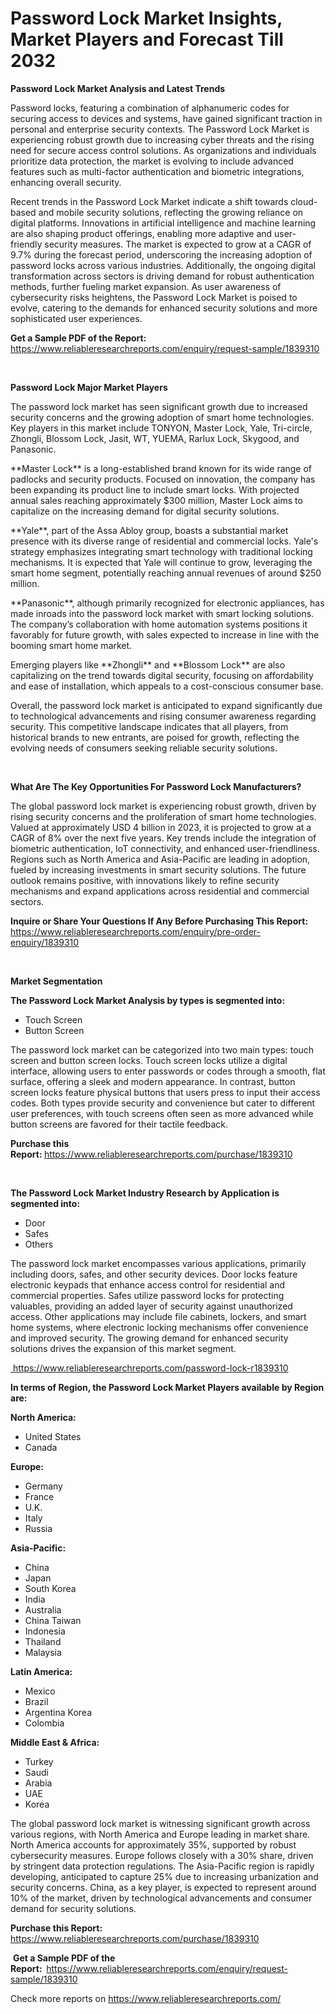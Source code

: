 <p><h1>Password Lock Market Insights, Market Players and Forecast Till 2032</h1></p><p><strong>Password Lock Market Analysis and Latest Trends</strong></p>
<p><p>Password locks, featuring a combination of alphanumeric codes for securing access to devices and systems, have gained significant traction in personal and enterprise security contexts. The Password Lock Market is experiencing robust growth due to increasing cyber threats and the rising need for secure access control solutions. As organizations and individuals prioritize data protection, the market is evolving to include advanced features such as multi-factor authentication and biometric integrations, enhancing overall security.</p><p>Recent trends in the Password Lock Market indicate a shift towards cloud-based and mobile security solutions, reflecting the growing reliance on digital platforms. Innovations in artificial intelligence and machine learning are also shaping product offerings, enabling more adaptive and user-friendly security measures. The market is expected to grow at a CAGR of 9.7% during the forecast period, underscoring the increasing adoption of password locks across various industries. Additionally, the ongoing digital transformation across sectors is driving demand for robust authentication methods, further fueling market expansion. As user awareness of cybersecurity risks heightens, the Password Lock Market is poised to evolve, catering to the demands for enhanced security solutions and more sophisticated user experiences.</p></p>
<p><strong>Get a Sample PDF of the Report:&nbsp;</strong> <a href="https://www.reliableresearchreports.com/enquiry/request-sample/1839310?utm_campaign=2199&utm_medium=2&utm_source=Github&utm_content=ia&utm_term=07022025&utm_id=password-lock">https://www.reliableresearchreports.com/enquiry/request-sample/1839310</a></p>
<p>&nbsp;</p>
<p><strong>Password Lock Major Market Players</strong></p>
<p><p>The password lock market has seen significant growth due to increased security concerns and the growing adoption of smart home technologies. Key players in this market include TONYON, Master Lock, Yale, Tri-circle, Zhongli, Blossom Lock, Jasit, WT, YUEMA, Rarlux Lock, Skygood, and Panasonic.</p><p>**Master Lock** is a long-established brand known for its wide range of padlocks and security products. Focused on innovation, the company has been expanding its product line to include smart locks. With projected annual sales reaching approximately $300 million, Master Lock aims to capitalize on the increasing demand for digital security solutions.</p><p>**Yale**, part of the Assa Abloy group, boasts a substantial market presence with its diverse range of residential and commercial locks. Yale's strategy emphasizes integrating smart technology with traditional locking mechanisms. It is expected that Yale will continue to grow, leveraging the smart home segment, potentially reaching annual revenues of around $250 million.</p><p>**Panasonic**, although primarily recognized for electronic appliances, has made inroads into the password lock market with smart locking solutions. The company’s collaboration with home automation systems positions it favorably for future growth, with sales expected to increase in line with the booming smart home market.</p><p>Emerging players like **Zhongli** and **Blossom Lock** are also capitalizing on the trend towards digital security, focusing on affordability and ease of installation, which appeals to a cost-conscious consumer base. </p><p>Overall, the password lock market is anticipated to expand significantly due to technological advancements and rising consumer awareness regarding security. This competitive landscape indicates that all players, from historical brands to new entrants, are poised for growth, reflecting the evolving needs of consumers seeking reliable security solutions.</p></p>
<p>&nbsp;</p>
<p><strong>What Are The Key Opportunities For Password Lock Manufacturers?</strong></p>
<p><p>The global password lock market is experiencing robust growth, driven by rising security concerns and the proliferation of smart home technologies. Valued at approximately USD 4 billion in 2023, it is projected to grow at a CAGR of 8% over the next five years. Key trends include the integration of biometric authentication, IoT connectivity, and enhanced user-friendliness. Regions such as North America and Asia-Pacific are leading in adoption, fueled by increasing investments in smart security solutions. The future outlook remains positive, with innovations likely to refine security mechanisms and expand applications across residential and commercial sectors.</p></p>
<p><strong>Inquire or Share Your Questions If Any Before Purchasing This Report:</strong> <a href="https://www.reliableresearchreports.com/enquiry/pre-order-enquiry/1839310?utm_campaign=2199&utm_medium=2&utm_source=Github&utm_content=ia&utm_term=07022025&utm_id=password-lock">https://www.reliableresearchreports.com/enquiry/pre-order-enquiry/1839310</a></p>
<p>&nbsp;</p>
<p><strong>Market Segmentation</strong></p>
<p><strong>The Password Lock Market Analysis by types is segmented into:</strong></p>
<p><ul><li>Touch Screen</li><li>Button Screen</li></ul></p>
<p><p>The password lock market can be categorized into two main types: touch screen and button screen locks. Touch screen locks utilize a digital interface, allowing users to enter passwords or codes through a smooth, flat surface, offering a sleek and modern appearance. In contrast, button screen locks feature physical buttons that users press to input their access codes. Both types provide security and convenience but cater to different user preferences, with touch screens often seen as more advanced while button screens are favored for their tactile feedback.</p></p>
<p><strong>Purchase this Report:&nbsp;</strong><a href="https://www.reliableresearchreports.com/purchase/1839310?utm_campaign=2199&utm_medium=2&utm_source=Github&utm_content=ia&utm_term=07022025&utm_id=password-lock">https://www.reliableresearchreports.com/purchase/1839310</a></p>
<p>&nbsp;</p>
<p><strong>The Password Lock Market Industry Research by Application is segmented into:</strong></p>
<p><ul><li>Door</li><li>Safes</li><li>Others</li></ul></p>
<p><p>The password lock market encompasses various applications, primarily including doors, safes, and other security devices. Door locks feature electronic keypads that enhance access control for residential and commercial properties. Safes utilize password locks for protecting valuables, providing an added layer of security against unauthorized access. Other applications may include file cabinets, lockers, and smart home systems, where electronic locking mechanisms offer convenience and improved security. The growing demand for enhanced security solutions drives the expansion of this market segment.</p></p>
<p><a href="https://www.reliableresearchreports.com/password-lock-r1839310?utm_campaign=2199&utm_medium=2&utm_source=Github&utm_content=ia&utm_term=07022025&utm_id=password-lock">&nbsp;https://www.reliableresearchreports.com/password-lock-r1839310</a></p>
<p><strong>In terms of Region, the Password Lock Market Players available by Region are:</strong></p>
<p>
    <p> <strong> North America: </strong>
        <ul>
            <li>United States</li>
            <li>Canada</li>
        </ul>
        </p> 
    <p> <strong> Europe: </strong>
        <ul>
            <li>Germany</li>
            <li>France</li>
            <li>U.K.</li>
            <li>Italy</li>
            <li>Russia</li>
        </ul>
        </p> 
    <p> <strong> Asia-Pacific: </strong>
        <ul>
            <li>China</li>
            <li>Japan</li>
            <li>South Korea</li>
            <li>India</li>
            <li>Australia</li>
            <li>China Taiwan</li>
            <li>Indonesia</li>
            <li>Thailand</li>
            <li>Malaysia</li>
        </ul>
        </p> 
    <p> <strong> Latin America: </strong>
        <ul>
            <li>Mexico</li>
            <li>Brazil</li>
            <li>Argentina Korea</li>
            <li>Colombia</li>
        </ul>
        </p> 
    <p> <strong> Middle East & Africa: </strong>
        <ul>
            <li>Turkey</li>
            <li>Saudi</li>
            <li>Arabia</li>
            <li>UAE</li>
            <li>Korea</li>
        </ul>
    </p>
    </p>
<p><p>The global password lock market is witnessing significant growth across various regions, with North America and Europe leading in market share. North America accounts for approximately 35%, supported by robust cybersecurity measures. Europe follows closely with a 30% share, driven by stringent data protection regulations. The Asia-Pacific region is rapidly developing, anticipated to capture 25% due to increasing urbanization and security concerns. China, as a key player, is expected to represent around 10% of the market, driven by technological advancements and consumer demand for security solutions.</p></p>
<p><strong>Purchase this Report: </strong><a href="https://www.reliableresearchreports.com/purchase/1839310?utm_campaign=2199&utm_medium=2&utm_source=Github&utm_content=ia&utm_term=07022025&utm_id=password-lock">https://www.reliableresearchreports.com/purchase/1839310</a></p>
<p>&nbsp;<strong>Get a Sample PDF of the Report:&nbsp;&nbsp;</strong><a href="https://www.reliableresearchreports.com/enquiry/request-sample/1839310?utm_campaign=2199&utm_medium=2&utm_source=Github&utm_content=ia&utm_term=07022025&utm_id=password-lock">https://www.reliableresearchreports.com/enquiry/request-sample/1839310</a></p>
<p><strong></strong></p>
<p>Check more reports on <a href="https://www.reliableresearchreports.com/?utm_campaign=2199&utm_medium=2&utm_source=Github&utm_content=ia&utm_term=07022025&utm_id=password-lock">https://www.reliableresearchreports.com/</a></p>